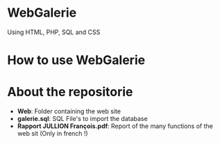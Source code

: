 # WebGalerie
Using HTML, PHP, SQL and CSS

# How to use WebGalerie


# About the repositorie
- **Web**: Folder containing the web site
- **galerie.sql**: SQL File's to import the database 
- **Rapport JULLION François.pdf**: Report of the many functions of the web sit (Only in french !)

